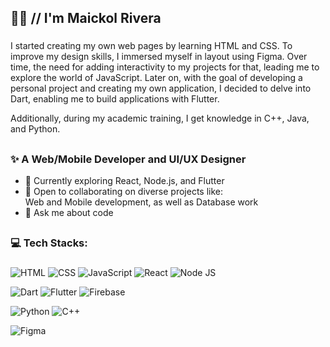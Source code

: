 
## 👨‍💻 // I'm Maickol Rivera 
###
I started creating my own web pages by learning HTML and CSS. To improve my design skills, I immersed myself in layout using Figma. Over time, the need for adding interactivity to my projects for that, leading me to explore the world of JavaScript. Later on, with the goal of developing a personal project and creating my own application, I decided to delve into Dart, enabling me to build applications with Flutter.

Additionally, during my academic training, I get knowledge in C++, Java, and Python.
##

### ✨ A Web/Mobile Developer and UI/UX Designer

- 📖 Currently exploring React, Node.js, and Flutter
- 👯 Open to collaborating on diverse projects like: <br>
  Web and Mobile development, as well as Database work
- 💬 Ask me about code
  
##

### 💻 Tech Stacks: <br>
###

![HTML](https://img.shields.io/badge/HTML5-E34F26?style=for-the-badge&logo=html5&logoColor=white)
![CSS](https://img.shields.io/badge/CSS3-1572B6?style=for-the-badge&logo=css3&logoColor=white)
![JavaScript](https://img.shields.io/badge/JavaScript-323330?style=for-the-badge&logo=javascript&logoColor=F7DF1E)
![React](https://img.shields.io/badge/React-20232A?style=for-the-badge&logo=react&logoColor=61DAFB)
![Node JS](https://img.shields.io/badge/Node%20js-339933?style=for-the-badge&logo=nodedotjs&logoColor=white)

![Dart](https://img.shields.io/badge/Dart-0175C2?style=for-the-badge&logo=dart&logoColor=white)
![Flutter](https://img.shields.io/badge/Flutter-02569B?style=for-the-badge&logo=flutter&logoColor=white)
![Firebase](https://img.shields.io/badge/firebase-ffca28?style=for-the-badge&logo=firebase&logoColor=black)

![Python](https://img.shields.io/badge/Python-FFD43B?style=for-the-badge&logo=python&logoColor=blue)
![C++](https://img.shields.io/badge/C%2B%2B-00599C?style=for-the-badge&logo=c%2B%2B&logoColor=white)

![Figma](https://img.shields.io/badge/Figma-F24E1E?style=for-the-badge&logo=figma&logoColor=white)

